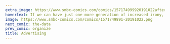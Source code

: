 ```yaml
---
extra_image: https://www.smbc-comics.com/comics/157174999920191022after.png
hovertext: If we can have just one more generation of increased irony, we can have a Taco Bell that straight up tells you the food is bad and they don't care, because you'll be back. You know you will.
image: https://www.smbc-comics.com/comics/1571749891-20191022.png
next_comic: the-data
prev_comic: organize
title: Advertising
---
```



